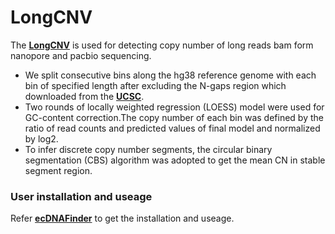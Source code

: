 # LongCNV

The [**LongCNV**](https://github.com/fanxylab/LongCNV.git) is used for detecting copy number of long reads bam form nanopore and pacbio sequencing.
- We split consecutive bins along the hg38 reference genome with each bin of specified  length after excluding the N-gaps region which downloaded from the [**UCSC**](https://genome.ucsc.edu/cgi-bin/hgTables). 
- Two rounds of locally weighted regression (LOESS) model were used for GC-content correction.The copy number of each bin was defined by the ratio of read counts and predicted values of final model and normalized by log2.
- To infer discrete copy number segments, the circular binary segmentation (CBS) algorithm was adopted to get the mean CN in stable segment region.

### User installation and useage
Refer  [**ecDNAFinder**](https://github.com/fanxylab/ecDNAFinder.git) to get the installation and useage.

